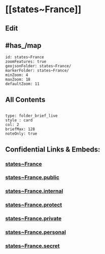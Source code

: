 # [[states~France]] 

## Edit


## #has_/map 


```leaflet
id: states~France
zoomFeatures: true 
geojsonFolder: states~France/
markerFolder: states~France/
minZoom: 4 
maxZoom: 18
defaultZoom: 11
```


## All Contents

```folderv
```

```ccard
type: folder_brief_live
style : card
col: 2
briefMax: 128
noteOnly: true
```


## Confidential Links & Embeds: 

### [states~France](/_Standards/Earth/Continent/Europe/Europe~West/France/states~France.md) 

### [states~France.public](/_public/Earth/Continent/Europe/Europe~West/France/states~France.public.md) 

### [states~France.internal](/_internal/Earth/Continent/Europe/Europe~West/France/states~France.internal.md) 

### [states~France.protect](/_protect/Earth/Continent/Europe/Europe~West/France/states~France.protect.md) 

### [states~France.private](/_private/Earth/Continent/Europe/Europe~West/France/states~France.private.md) 

### [states~France.personal](/_personal/Earth/Continent/Europe/Europe~West/France/states~France.personal.md) 

### [states~France.secret](/_secret/Earth/Continent/Europe/Europe~West/France/states~France.secret.md)

